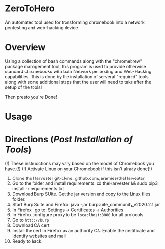 # ZeroToHero
An automated tool used for transforming chromebook into a network pentesting and web-hacking device

# Overview 
Using a collection of bash commands along with the "chromebrew" package management tool, this program is used to provide otherwise standard chromebooks with both Network pentesting and Web-Hacking capabilities. This is done by the installation of serveral "required" tools along with some additional steps that the user will need to take after the setup of the tools!

Then presto you're Done! 

# Usage 

# Directions (*Post Installation of Tools*)
(!) These instrucctions may vary based on the model of Chromebook you have.(!) 
(!) Activate Linux on your Chromebook if this isn't alrady done(!) 
1. Clone the Harvester git-clone: github.com/;aramies/theHarvester
2. Go to the folder and install requirements: cd theHarvester && sudo pip3 install -r requirements.txt
3. Download Burp SUite. Get the jar version and copy to the Linux files folder. 
4. Start Burp Suite and Firefox: java -jar burpsuite_community_v2020.2.1.jar 
5. In Firefox , go to: Settings -> Certificates -> Authorities 
6. In Firefox configure proxy to be `locaclhost:8080` for all protocols 
7. Go to `http://burp`
8. Download CA cert 
9. Install the cert in Firefox as an authority CA. Enable the certificate and Identify websites and mail. 
10. Ready to hack. 
